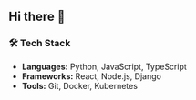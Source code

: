 ## Hi there 👋

### 🛠️ Tech Stack
- **Languages:** Python, JavaScript, TypeScript
- **Frameworks:** React, Node.js, Django
- **Tools:** Git, Docker, Kubernetes
